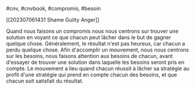 #cnv, #cnvbook,  #compromis, #besoin 

[[202307061431 Shame Guilty Anger]]

Quand nous faisons un compromis nous nous centrons sur trouver une solution en voyant ce que chacun peut lâcher dans le but de gagner quelque chose. Généralement, le résultat n'est pas heureux, car chacun a perdu quelque chose.
Afin d'accomplir un mouvement, nous nous centrons sur les besoins, nous faisons attention aux besoins de chacun, avant d'essayer de trouver une solution dans laquelle les besoins seront pris en compte. Le mouvement a lieu quand chacun réussit à lâcher sa stratégie au profit d'une stratégie qui prend en compte chacun des besoins, et que chacun soit satisfait du résultat.
